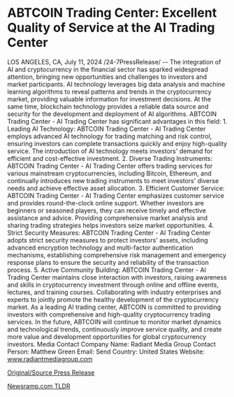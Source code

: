 # ABTCOIN Trading Center: Excellent Quality of Service at the AI Trading Center

LOS ANGELES, CA, July 11, 2024 /24-7PressRelease/ -- The integration of AI and cryptocurrency in the financial sector has sparked widespread attention, bringing new opportunities and challenges to investors and market participants. AI technology leverages big data analysis and machine learning algorithms to reveal patterns and trends in the cryptocurrency market, providing valuable information for investment decisions. At the same time, blockchain technology provides a reliable data source and security for the development and deployment of AI algorithms.  ABTCOIN Trading Center - AI Trading Center has significant advantages in this field:  1. Leading AI Technology: ABTCOIN Trading Center - AI Trading Center employs advanced AI technology for trading matching and risk control, ensuring investors can complete transactions quickly and enjoy high-quality service. The introduction of AI technology meets investors' demand for efficient and cost-effective investment.  2. Diverse Trading Instruments: ABTCOIN Trading Center - AI Trading Center offers trading services for various mainstream cryptocurrencies, including Bitcoin, Ethereum, and continually introduces new trading instruments to meet investors' diverse needs and achieve effective asset allocation.  3. Efficient Customer Service: ABTCOIN Trading Center - AI Trading Center emphasizes customer service and provides round-the-clock online support. Whether investors are beginners or seasoned players, they can receive timely and effective assistance and advice. Providing comprehensive market analysis and sharing trading strategies helps investors seize market opportunities.  4. Strict Security Measures: ABTCOIN Trading Center - AI Trading Center adopts strict security measures to protect investors' assets, including advanced encryption technology and multi-factor authentication mechanisms, establishing comprehensive risk management and emergency response plans to ensure the security and reliability of the transaction process.  5. Active Community Building: ABTCOIN Trading Center - AI Trading Center maintains close interaction with investors, raising awareness and skills in cryptocurrency investment through online and offline events, lectures, and training courses. Collaborating with industry enterprises and experts to jointly promote the healthy development of the cryptocurrency market.  As a leading AI trading center, ABTCOIN is committed to providing investors with comprehensive and high-quality cryptocurrency trading services. In the future, ABTCOIN will continue to monitor market dynamics and technological trends, continuously improve service quality, and create more value and development opportunities for global cryptocurrency investors.  Media Contact Company Name: Radiant Media Group Contact Person: Matthew Green Email: Send Country: United States Website: www.radiantmediagroup.com 

[Original/Source Press Release](https://www.24-7pressrelease.com/press-release/512403/abtcoin-trading-center-excellent-quality-of-service-at-the-ai-trading-center) 

[Newsramp.com TLDR](https://newsramp.com/None) 